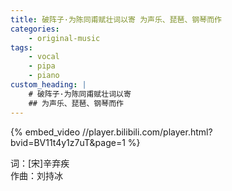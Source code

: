 ```yaml
---
title: 破阵子·为陈同甫赋壮词以寄 为声乐、琵琶、钢琴而作
categories:
    - original-music
tags:
    - vocal
    - pipa
    - piano
custom_heading: |
    # 破阵子·为陈同甫赋壮词以寄
    ## 为声乐、琵琶、钢琴而作
---
```


{% embed_video //player.bilibili.com/player.html?bvid=BV11t4y1z7uT&page=1 %}

词：[宋]辛弃疾  
作曲：刘持冰
